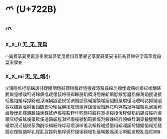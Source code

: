 # 爫 (U+722B)

## 爫 

### X_X_fl 无_无_变扁
`爫`奚䈠筟蒵受窰㥯㸒爰䰂荽爱觅爵舀䈱罦㬊㐍莩愛蕣萲妥浽㸓䍃蓞舜寽孚䔄寀覓爯菜采䨗`薆`

### X_X_mi 无_无_缩小
`淫`鶏隱傜捊饀綵瑗㲕䁔㬭閿懚辭蘟穏膎蜉㒚猨褑濦豯㜎䌽塪癮懓嫒䕝嫍䌐榣嬡釂暚鶢䑟霪喛磎稻锊踩繇啂瑷缓䮭埒绶䣋睬脟蹈僢浖隠餒轁䴄脬鮾酻醤槄倸䳕㷔援谖禐瑶猺熖媛琈鋢鋝暧浮䬙㛵鼷㐢㥅馁㶉㦩脮鹞磘煖櫽嵈縚韬櫾蘐皭㣪㴞曖哷嗠㩊鑀䧟棌埰雞豀滛橓锾謟鷂䛵彩皧採偁㨙噯鷄貕娐諼愮僾慆䱐㱣㽟殍韜鎐哹鳐嚼乿阌緩郛蝯瞹燰䤾蘨灂蹊謡叆䞯媱㟊榽哸鞖䴸垺孵䭡㸹䳶䟹漞檼桵授湲稃㒡稲搯飖㟎綏㗖㡪鍰嗂綒娞䁘嗘蕿㰿傒遥谿嵠㞂㶁摇讔䙎虢䵚鞱鵎慀㲗鋖婇䌊艀頱蛶馟鸂檃挼䐘穱鰀嶾爝涭谣颻㖟䅑㔜酹䧌稱綬辤烰䕑䂃溪啋徭㳶螇桴暖㩱愋瑫縘㶏謑捋㡥鱫幍䠛揺穩靉绥楥騱㘥粰乳㥒薍䐆婬䮑㯒俘奨㭩䌥徯䫣嗳㐠藧鞵鰩熎渓滔瞬骽䢬璦亂㼏俀`覶䨸`
